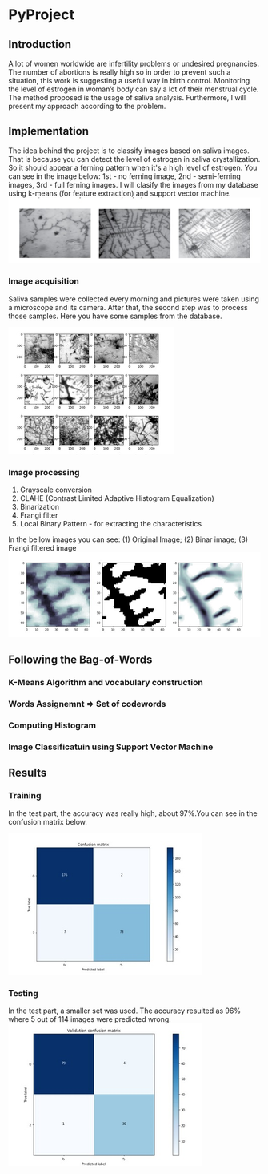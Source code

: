 # PyProject
## Introduction
A lot of women worldwide are infertility problems or undesired pregnancies. The number of abortions is really high so in order to prevent such a situation, this work is suggesting a useful way in birth control. Monitoring the level of estrogen in woman’s body can say a lot of their menstrual cycle. The method proposed is the usage of saliva analysis.
Furthermore, I will present my approach according to the problem.
## Implementation
The idea behind the project is to classify images based on saliva images. That is because you can detect the level of estrogen in saliva crystallization. So it should appear a ferning pattern when it's a high level of estrogen. You can see in the image below: 1st - no ferning image, 2nd - semi-ferning images, 3rd - full ferning images. I will clasify the images from my database using k-means (for feature extraction) and support vector machine.
![samples0](images/img0.jpg)
### Image acquisition
Saliva samples were collected every morning and pictures were taken using a microscope and its camera. After that, the second step was to process those samples. Here you have some samples from the database.

![samples1](images/img1.jpg)
### Image processing
1. Grayscale conversion
2. CLAHE (Contrast Limited Adaptive Histogram Equalization) 
3. Binarization
4. Frangi filter
5. Local Binary Pattern - for extracting the characteristics

In the bellow images you can see: (1) Original Image; (2) Binar image; (3) Frangi filtered image
![samples2](images/img2.jpg)

## Following the Bag-of-Words 
### K-Means Algorithm and vocabulary construction
### Words Assignemnt => Set of codewords
### Computing Histogram
### Image Classificatuin using Support Vector Machine
## Results
### Training
In the test part, the accuracy was really high, about 97%.You can see in the confusion matrix below.

![samples3](images/img3.jpg)
### Testing
In the test part, a smaller set was used. The accuracy resulted as 96% where 5 out of 114 images were predicted wrong.
![samples4](images/img4.jpg)


